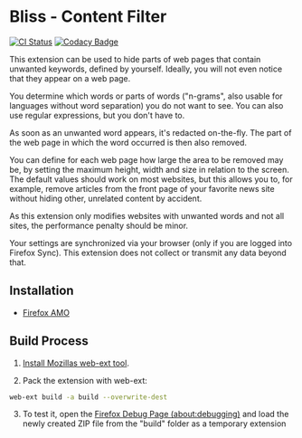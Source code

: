 # Bliss - Content Filter

[![CI Status](https://github.com/schroeding/bliss/workflows/CI/badge.svg?branch=master)](https://github.com/schroeding/bliss/actions?query=workflow:CI%20branch:master) [![Codacy Badge](https://app.codacy.com/project/badge/Grade/6a82bd753ce549d2a166ff79e07dc7ea)](https://www.codacy.com/gh/schroeding/bliss/dashboard)

This extension can be used to hide parts of web pages that contain unwanted keywords, defined by yourself. Ideally, you will not even notice that they appear on a web page.

You determine which words or parts of words ("n-grams", also usable for languages without word separation) you do not want to see. You can also use regular expressions, but you don't have to.

As soon as an unwanted word appears, it's redacted on-the-fly. The part of the web page in which the word occurred is then also removed.

You can define for each web page how large the area to be removed may be, by setting the maximum height, width and size in relation to the screen.
The default values should work on most websites, but this allows you to, for example, remove articles from the front page of your favorite news site without hiding other, unrelated content by accident.

As this extension only modifies websites with unwanted words and not all sites, the performance penalty should be minor.

Your settings are synchronized via your browser (only if you are logged into Firefox Sync). This extension does not collect or transmit any data beyond that.

## Installation

- [Firefox AMO](https://addons.mozilla.org/en-US/firefox/addon/bliss-content-filter)

## Build Process

1. [Install Mozillas web-ext tool](https://github.com/mozilla/web-ext).

2. Pack the extension with web-ext:

```bash
web-ext build -a build --overwrite-dest
```

3. To test it, open the [Firefox Debug Page (about:debugging)](about:debugging) and load the newly created ZIP file from the "build" folder as a temporary extension
